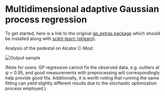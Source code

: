 # Multidimensional adaptive Gaussian process regression

To get started, here is a link to the original [gp_extras package](https://github.com/jmetzen/gp_extras) which should be installed along with [scikit-learn (sklearn)](https://github.com/scikit-learn/scikit-learn). 

Analysis of the pedestal on Alcator C-Mod:

![Output sample](https://github.com/AbhilashMathews/gp_extras_applications/blob/master/2D-GPR-1160718013.gif)

(Note for users: GP regression cannot fix the observed data, e.g. outliers at ψ < 0.95, and good measurements with preprocessing will correspondingly help provide good fits. Additionally, it is worth noting that running the same fitting can yield slightly different results due to the stochastic optimization process employed.)
